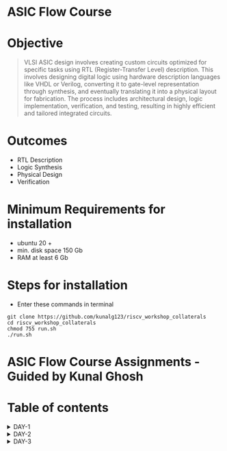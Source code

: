 # ASIC Flow Course
# Objective 
> VLSI ASIC design involves creating custom circuits optimized for specific tasks using RTL (Register-Transfer Level) description. This involves designing digital logic using hardware description languages like VHDL or Verilog, converting it to gate-level representation through synthesis, and eventually translating it into a physical layout for fabrication. The process includes architectural design, logic implementation, verification, and testing, resulting in highly efficient and tailored integrated circuits.

# Outcomes
+ RTL Description
+ Logic Synthesis
+ Physical Design
+ Verification

# Minimum Requirements for installation 
- ubuntu 20 + 
- min. disk space 150 Gb 
- RAM at least 6 Gb

# Steps for installation
- Enter these commands in terminal 
```
git clone https://github.com/kunalg123/riscv_workshop_collaterals
cd riscv_workshop_collaterals
chmod 755 run.sh
./run.sh 
```
  
# ASIC Flow Course Assignments - Guided by Kunal Ghosh
# Table of contents

<details>
<summary>DAY-1</summary>
<br>

+ Introduction to RISC-V ISA and GNU compiler toolchain

   - Task-1 : C Program To Compute Sum From 1 to N (using gcc) & Spike Simulation And Debug (using RISCV)
    + Command to execute code using gcc
    ```
    gcc 1_n_sum.c
    ./a.out
    ```
    + Command to execute code using riscv
    ```
    riscv64-unknown-elf-gcc -o1 mabi=lp64 -march=rv64i -o 1_n_sum.o 1_n_sum.c
    spike pk 1_n_sun.o
    ```
    ![#4](https://github.com/Pavan2280/pes_asic_class/assets/131603225/8b4e47d3-f3ba-40e1-b26d-166ee93ce174) 

   - Task-2 : To debug the ALP generated by the compiler
    ```
    spike -d pk 1_n_sun.o
    ```
    ![de](https://github.com/Pavan2280/pes_asic_class/assets/131603225/ac22b9e7-6c71-423a-bfd7-a445ec226e95)

   - Task-3 : Contents of main using different optimizer
   - Using 1 : -O1 optimizer
    + Command to execute code using riscv
    ```
    riscv64-unknown-elf-gcc -o1 mabi=lp64 -march=rv64i -o 1_n_sum.o 1_n_sum.c
    riscv64-unknown-elf-objdump -d 1_n_sum.o | less
    ```
    ![o1](https://github.com/Pavan2280/pes_asic_class/assets/131603225/2765fb0e-439d-404d-8b39-ef2089ca746b)
    + Command to execute code using riscv
    ```
    riscv64-unknown-elf-gcc -ofast mabi=lp64 -march=rv64i -o 1_n_sum.o 1_n_sum.c
    riscv64-unknown-elf-objdump -d 1_n_sum.o | less
    ```
   -  Using 2 : -Ofast optimizer
    ![ofast](https://github.com/Pavan2280/pes_asic_class/assets/131603225/cac8e8f0-1def-482b-9cbe-348f6ed8dc33)

   - Task-4 : Lab For Signed And Unsigned Numbers
    + Command to execute code using gcc
    ```
    gcc us_highest.c
    ./a.out
    ```
    + Command to execute code using riscv
    ```
    riscv64-unknown-elf-gcc -ofast mabi=lp64 -march=rv64i -o us_highest.o us_highest.c
    spike pk us_highest.o
    ```
    ![#5](https://github.com/Pavan2280/pes_asic_class/assets/131603225/2f5ccf76-3dd3-4261-ad80-03ccf886ba55)
    ![#5_1](https://github.com/Pavan2280/pes_asic_class/assets/131603225/a281e314-5894-4844-b281-528586984667)
    ![#5_3](https://github.com/Pavan2280/pes_asic_class/assets/131603225/693f403f-eee9-4a21-a46c-ee0e50dc461e)
    ![#5_3_1](https://github.com/Pavan2280/pes_asic_class/assets/131603225/b3e05a8e-8305-427d-9e3d-86add6fffdd9)
    ![#5_3_2](https://github.com/Pavan2280/pes_asic_class/assets/131603225/64d22154-52e0-492a-97e7-39287bf0dc0c)
    ![#5_3_3](https://github.com/Pavan2280/pes_asic_class/assets/131603225/73b13dab-457d-4739-9e3f-386a9f6ead6f)
    ![#5_4_1](https://github.com/Pavan2280/pes_asic_class/assets/131603225/eb62c0b2-f47d-4aef-8858-207a69387a3d)
    ![#5_4_2](https://github.com/Pavan2280/pes_asic_class/assets/131603225/8c8ae69b-1158-4b69-8d57-fc97a51afc7f)
    + Command to execute code using riscv
    ```
    riscv64-unknown-elf-gcc -ofast mabi=lp64 -march=rv64i -o s_highest.o s_highest.c
    spike pk s_highest.o
    ```
    ![#6_1](https://github.com/Pavan2280/pes_asic_class/assets/131603225/d3f46dd8-f962-47c8-8603-f5bcf391e827)
    ![#6_2](https://github.com/Pavan2280/pes_asic_class/assets/131603225/ffd2fced-a464-45e8-be37-451147b8420a)
    + Command to execute code using riscv
    ```
    riscv64-unknown-elf-gcc -ofast mabi=lp64 -march=rv64i -o signed_highest.o signed_highest.c
    spike pk signed_highest.o
    ```
    ![#7_1](https://github.com/Pavan2280/pes_asic_class/assets/131603225/a1994ddc-1b9c-4497-8984-8b1dcddc66ff)
    ![#7_2](https://github.com/Pavan2280/pes_asic_class/assets/131603225/d0ee8cd2-162a-4f00-b285-2b95f48bce44)
</details>

<details>
<summary>DAY-2</summary>
<br>

+ Introduction to ABI and basic verification flow

   - Task-1 : Sum 1 to N Using ASM and simulating C program with function call
    + Command to execute code using riscv
    ```
    riscv64-unknown-elf-gcc -ofast mabi=lp64 -march=rv64i -o 1_9custom.o 1_9custom.c load.s
    spike pk 1_9custom.o
    riscv64-unknown-elf-objdump -d 1_9custom.o | less
    ```  
    ![#8](https://github.com/Pavan2280/pes_asic_class/assets/131603225/f1400495-8618-470f-9b3a-aa7c61b8eb6e)
    ![#8_1](https://github.com/Pavan2280/pes_asic_class/assets/131603225/8311e3f6-fa0e-4eb7-84c1-7ef8488f6ea3)
    ![8_4_new](https://github.com/Pavan2280/pes_asic_class/assets/131603225/e88722d5-63b8-41e2-9e41-35c9bbf87080)

   -  Task-2 : Lab To Run C-Program On RISC-V CPU
    ```
    chmod 777 rv32im.sh
    ./rv32im.sh
    ```
    ![#8_3](https://github.com/Pavan2280/pes_asic_class/assets/131603225/519d8386-d509-40d6-bfca-b1817b4d2bd9)
</details>

<details>
<summary>DAY-3</summary>
<br>

# Introduction to Verilog RTL design and Synthesis

+ Verilog RTL Design: RTL design is a method used in digital circuit design where the behavior of a system is described using a hardware description language (HDL) like Verilog. It focuses on describing how data is transferred and manipulated between registers, representing the functional blocks of a digital system. This abstraction level is closer to the actual hardware implementation, making it suitable for describing complex digital systems.

+ Behavioral vs. RTL: Verilog offers different levels of abstraction for design. Behavioral describes the system's functionality without specifying the details of how it is implemented, while RTL focuses on how data moves between registers and the logic that operates on that data. RTL design provides a higher level of detail and control over the hardware structure.

+ Registers and Combinational Logic: In RTL design, a digital system is composed of registers (flip-flops) that store data and combinational logic that processes the data. The data flow between registers is described using signals and assignments. Combinational logic is described using procedural blocks, where you specify how inputs are transformed into outputs using Verilog statements.

+ Synthesis: Once the RTL description is complete, the design can be synthesized. Synthesis is the process of transforming the RTL description into a gate-level netlist, which represents the design using actual logic gates and flip-flops. This netlist can then be used to create physical layouts for fabrication. Synthesis tools optimize the design for factors like area, power, and timing.

+ Design Hierarchy: Larger systems are often broken down into hierarchical modules, each with its own RTL description. These modules communicate with each other using defined interfaces. This modular approach makes it easier to manage complexity and allows for reusable designs. Hierarchical designs can be synthesized together to create a complete system.




</details>
